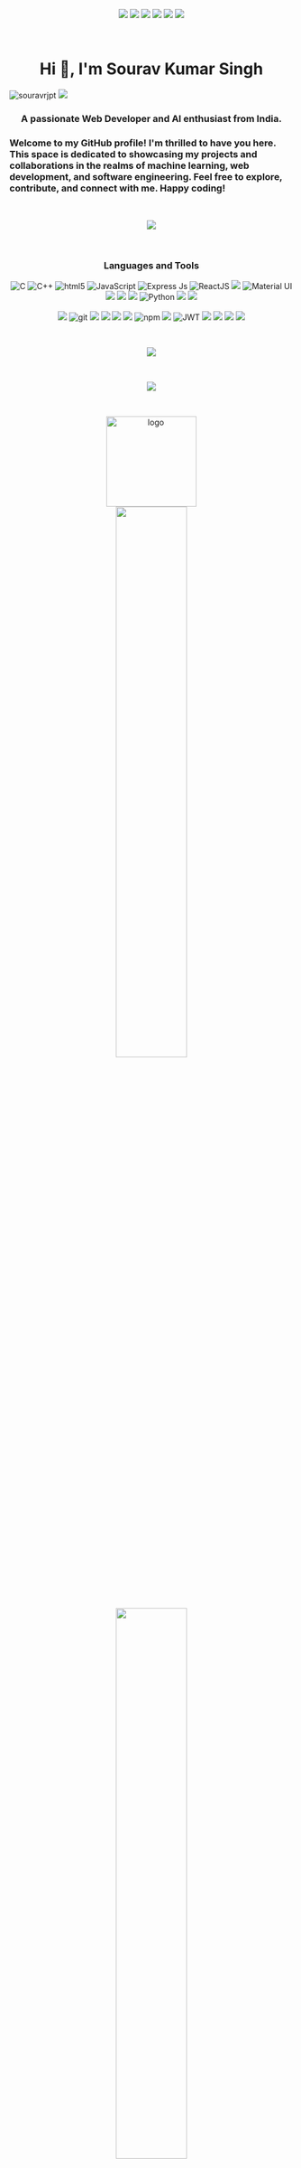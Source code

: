 <p align="center" float="left">  
  <a href="mailto:souravrajput2760@gmail.com"><img src="https://img.shields.io/badge/Gmail-D14836?style=for-the-badge&logo=gmail&logoColor=white"/></a>
  <a href="https://www.instagram.com/sourav_rjpt/"><img src="https://img.shields.io/badge/souravrjpt-%23E4405F.svg?style=for-the-badge&logo=Instagram&logoColor=white" /></a>
  <a href="https://www.linkedin.com/in/justbeingsourav/"><img src="https://img.shields.io/badge/linkedin-%230077B5.svg?style=for-the-badge&logo=linkedin&logoColor=white" /></a>
  <a href="https://https://www.hackerrank.com/profile/CseC_21b0101085"><img src="https://img.shields.io/badge/-Hackerrank-2EC866?style=for-the-badge&logo=HackerRank&logoColor=white"/></a>
  <a href="https://www.codechef.com/users/souravrjpt" ><img src="https://img.shields.io/badge/-CodeChef-5B4638?style=for-the-badge&logo=CodeChef&logoColor=white"/></a>
  <a href="https://codeforces.com/profile/souravrajput2760" ><img src="https://img.shields.io/badge/Codeforces-445f9d?style=for-the-badge&logo=Codeforces&logoColor=white"/></a>
</p>
<br>

<h1 align="center">Hi 👋, I'm Sourav Kumar Singh</h1>
<p align="centre"> <img src="https://komarev.com/ghpvc/?username=souravrjpt&label=Profile%20views&color=0e75b6&style=flat" alt="souravrjpt" />
<img src="https://hits.seeyoufarm.com/api/count/incr/badge.svg?url=https%3A%2F%2Fgithub.com%2Fsouravrjpt1212%2Fhit-counter"/>
</p>
<h3 align="center">A passionate Web Developer and AI enthusiast from India.</h3><be>
<h3>Welcome to my GitHub profile! I'm thrilled to have you here. This space is dedicated to showcasing my projects and collaborations in the realms of machine learning, web development, and software engineering. Feel free to explore, contribute, and connect with me. Happy coding!</h3>

<br>

<p align="center"> <img   src="https://user-images.githubusercontent.com/74038190/219923823-bf1ce878-c6b8-4faa-be07-93e6b1006521.gif"></p>



<br>
<h3 align="center" float="left">Languages and Tools</h3>
<p align="center" float="left">
<!--   <img alt="Django" src="https://img.shields.io/badge/Django-092E20?style=for-the-badge&logo=django&logoColor=white"/> -->
<!--   <img alt=".Net" src="https://img.shields.io/badge/.NET-5C2D91?style=for-the-badge&logo=.net&logoColor=white" /> -->
<!--   <img alt="C#" src="https://img.shields.io/badge/C%23-239120?style=for-the-badge&logo=c-sharp&logoColor=white" /> -->
  <img alt="C" src="https://img.shields.io/badge/c-%2300599C.svg?style=for-the-badge&logo=c&logoColor=white" />
   <img alt="C++" src="https://img.shields.io/badge/c++-%2300599C.svg?style=for-the-badge&logo=c%2B%2B&logoColor=white"/>
  <img alt="html5" src="https://img.shields.io/badge/-HTML5-E34F26?style=flat-square&logo=html5&logoColor=white"/>
  <img alt="JavaScript" src="https://img.shields.io/badge/javascript-%2302569B.svg?style=for-the-badge&logo=javascript&logoColor=white" />
  <img alt="Express Js" src="https://img.shields.io/badge/Express.js-404D59?style=for-the-badge" />
  <img alt="ReactJS" src="https://img.shields.io/badge/React-20232A?style=for-the-badge&logo=react&logoColor=61DAFB" />
  <img src="https://img.shields.io/badge/React_Router-CA4245?style=for-the-badge&logo=react-router&logoColor=white"/>
  <img alt="Material UI" src="https://img.shields.io/badge/Material--UI-0081CB?style=for-the-badge&logo=material-ui&logoColor=white" />
  <img src="https://img.shields.io/badge/Bootstrap-563D7C?style=for-the-badge&logo=bootstrap&logoColor=white"/>
  <img src="https://img.shields.io/badge/-CSS3-1572B6?style=flat-square&logo=CSS3&logoColor=white"/>
  <img src="https://img.shields.io/badge/-MySQL-F29111?style=flat-square&logo=MySQL&logoColor=white"/>
  <img alt="Python" src="https://img.shields.io/badge/Python-3776AB?style=for-the-badge&logo=python&logoColor=white" />
  <img src="https://img.shields.io/badge/Tailwind_CSS-38B2AC?style=for-the-badge&logo=tailwind-css&logoColor=white"/>
  <img src="https://img.shields.io/badge/Socket.io-010101?&style=for-the-badge&logo=Socket.io&logoColor=white"/>
  
  <br>
  <br>

  <img src="https://img.shields.io/badge/Postman-FF6C37?style=for-the-badge&logo=Postman&logoColor=white"/>
  <img alt="git" src="https://img.shields.io/badge/-Git-F05032?style=flat-square&logo=git&logoColor=white" />
  <img src="https://img.shields.io/badge/-Github-181717?style=flat-square&logo=GitHub&logoColor=white"/>
  <img src="https://img.shields.io/badge/MongoDB-4EA94B?style=for-the-badge&logo=mongodb&logoColor=white"/>
  <img src="https://img.shields.io/badge/MySQL-005C84?style=for-the-badge&logo=mysql&logoColor=white"/>
  <img src="https://img.shields.io/badge/-Visual%20Studio%20Code-23A9F2?style=flat-square&logo=Visual%20Studio%20Code&logoColor=white"/>
  <img alt="npm" src="https://img.shields.io/badge/-NPM-CB3837?style=flat-square&logo=npm&logoColor=white" /> 
  <img src="https://img.shields.io/badge/-Debian-A80030?style=flat-square&logo=Debian&logoColor=white"/>
  <img alt="JWT" src="https://img.shields.io/badge/json%20web%20tokens-323330?style=for-the-badge&logo=json-web-tokens&logoColor=pink" />
  <img src="https://img.shields.io/badge/MySQL-005C84?style=for-the-badge&logo=mysql&logoColor=white"/>
  <img src="https://img.shields.io/badge/Zorin%20OS-0CC1F3?style=for-the-badge&logo=zorin&logoColor=white"/>
  <img src="https://img.shields.io/badge/Raspberry%20Pi-A22846?style=for-the-badge&logo=Raspberry%20Pi&logoColor=white"/>
<img src="https://img.shields.io/badge/OpenCV-27338e?style=for-the-badge&logo=OpenCV&logoColor=white"/>
  
</p>

<br>

<a href="https://github.com/champgourav007/github-readme-streak-stats">
    <p align="center"><img src="https://github-readme-streak-stats.herokuapp.com/?user=souravrjpt&theme=dark&hide_border=true&background=0D1117&stroke=0000"/></p>
  </a>
  
  <br>

<p align="center"><a href="https://github.com/champgourav007/github-readme-stats">
    <img src="https://github-readme-stats.vercel.app/api?username=souravrjpt&title_color=FA8B00&bg_color=0D1117&hide_border=true&text_color=9D9D9D&hide_rank=true&icon_color=FA8B00&show_icons=true&hide_title=true&line_height=30&count_private=true"/>
 </a></p>
 
 <br>

<p align="center">

  <img src="https://github-profile-trophy.vercel.app/?username=souravrjpt&theme=flat&column=7&margin-w=10" alt="logo" height="160" />
  <br>
<img src="https://github-readme-stats-git-masterrstaa-rickstaa.vercel.app/api?username=souravrjpt" width="50%"/> 
  <img src="https://github-profile-summary-cards.vercel.app/api/cards/profile-details?username=souravrjpt" width="50%"/>
</p>
<br>
<p align="center">
<img src="https://github-readme-stats.vercel.app/api/top-langs/?username=souravrjpt&theme=dark&hide_border=true&background=0D1117&stroke=0000" width="50%">
</p>
